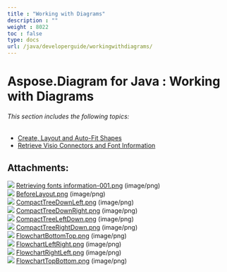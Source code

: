 ```yaml
---
title : "Working with Diagrams" 
description : "" 
weight : 8022 
toc : false
type: docs
url: /java/developerguide/workingwithdiagrams/
---
```


# Aspose.Diagram for Java : Working with Diagrams


###### This section includes the following topics:  

*   [Create, Layout and Auto-Fit Shapes](https://docs2.aspose.com/diagram/java/developerguide/workingwithdiagrams/create+layout+and+auto-fit+shapes)
*   [Retrieve Visio Connectors and Font Information](https://docs2.aspose.com/diagram/java/developerguide/workingwithdiagrams/retrieve+visio+connectors+and+font+information)

## Attachments:

![](https://docs2.aspose.com/diagram/java/images/icons/bullet_blue.gif) [Retrieving fonts information-001.png](https://docs2.aspose.com/diagram/java/attachments/18612738/18808903.png) (image/png)  
![](https://docs2.aspose.com/diagram/java/images/icons/bullet_blue.gif) [BeforeLayout.png](https://docs2.aspose.com/diagram/java/attachments/18612738/18808900.png) (image/png)  
![](https://docs2.aspose.com/diagram/java/images/icons/bullet_blue.gif) [CompactTreeDownLeft.png](https://docs2.aspose.com/diagram/java/attachments/18612738/18808901.png) (image/png)  
![](https://docs2.aspose.com/diagram/java/images/icons/bullet_blue.gif) [CompactTreeDownRight.png](https://docs2.aspose.com/diagram/java/attachments/18612738/18808883.png) (image/png)  
![](https://docs2.aspose.com/diagram/java/images/icons/bullet_blue.gif) [CompactTreeLeftDown.png](https://docs2.aspose.com/diagram/java/attachments/18612738/18808882.png) (image/png)  
![](https://docs2.aspose.com/diagram/java/images/icons/bullet_blue.gif) [CompactTreeRightDown.png](https://docs2.aspose.com/diagram/java/attachments/18612738/18808881.png) (image/png)  
![](https://docs2.aspose.com/diagram/java/images/icons/bullet_blue.gif) [FlowchartBottomTop.png](https://docs2.aspose.com/diagram/java/attachments/18612738/18808880.png) (image/png)  
![](https://docs2.aspose.com/diagram/java/images/icons/bullet_blue.gif) [FlowchartLeftRight.png](https://docs2.aspose.com/diagram/java/attachments/18612738/18808879.png) (image/png)  
![](https://docs2.aspose.com/diagram/java/images/icons/bullet_blue.gif) [FlowchartRightLeft.png](https://docs2.aspose.com/diagram/java/attachments/18612738/18808878.png) (image/png)  
![](https://docs2.aspose.com/diagram/java/images/icons/bullet_blue.gif) [FlowchartTopBottom.png](https://docs2.aspose.com/diagram/java/attachments/18612738/18808877.png) (image/png)  


